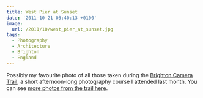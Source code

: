 ```yaml
---
title: West Pier at Sunset
date: '2011-10-21 03:40:13 +0100'
image:
  url: /2011/10/west_pier_at_sunset.jpg
tags:
  - Photography
  - Architecture
  - Brighton
  - England
---
```

Possibly my favourite photo of all those taken during the [Brighton Camera Trail][1], a short afternoon-long photography course I attended last month. You can see [more photos from the trail here][2].

[1]: http://www.cameratrails.com/photography-courses-brighton
[2]: https://www.flickr.com/photos/paulrobertlloyd/sets/72157627785545113/
